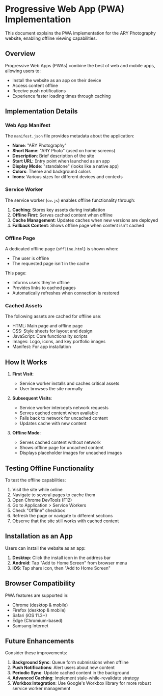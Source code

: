 # Progressive Web App (PWA) Implementation

This document explains the PWA implementation for the ARY Photography website, enabling offline viewing capabilities.

## Overview

Progressive Web Apps (PWAs) combine the best of web and mobile apps, allowing users to:

- Install the website as an app on their device
- Access content offline
- Receive push notifications
- Experience faster loading times through caching

## Implementation Details

### Web App Manifest

The `manifest.json` file provides metadata about the application:

- **Name**: "ARY Photography"
- **Short Name**: "ARY Photo" (used on home screens)
- **Description**: Brief description of the site
- **Start URL**: Entry point when launched as an app
- **Display Mode**: "standalone" (looks like a native app)
- **Colors**: Theme and background colors
- **Icons**: Various sizes for different devices and contexts

### Service Worker

The service worker (`sw.js`) enables offline functionality through:

1. **Caching**: Stores key assets during installation
2. **Offline First**: Serves cached content when offline
3. **Cache Management**: Updates caches when new versions are deployed
4. **Fallback Content**: Shows offline page when content isn't cached

### Offline Page

A dedicated offline page (`offline.html`) is shown when:
- The user is offline
- The requested page isn't in the cache

This page:
- Informs users they're offline
- Provides links to cached pages
- Automatically refreshes when connection is restored

### Cached Assets

The following assets are cached for offline use:

- HTML: Main page and offline page
- CSS: Style sheets for layout and design
- JavaScript: Core functionality scripts
- Images: Logo, icons, and key portfolio images
- Manifest: For app installation

## How It Works

1. **First Visit**: 
   - Service worker installs and caches critical assets
   - User browses the site normally

2. **Subsequent Visits**:
   - Service worker intercepts network requests
   - Serves cached content when available
   - Falls back to network for uncached content
   - Updates cache with new content

3. **Offline Mode**:
   - Serves cached content without network
   - Shows offline page for uncached content
   - Displays placeholder images for uncached images

## Testing Offline Functionality

To test the offline capabilities:

1. Visit the site while online
2. Navigate to several pages to cache them
3. Open Chrome DevTools (F12)
4. Go to Application > Service Workers
5. Check "Offline" checkbox
6. Refresh the page or navigate to different sections
7. Observe that the site still works with cached content

## Installation as an App

Users can install the website as an app:

1. **Desktop**: Click the install icon in the address bar
2. **Android**: Tap "Add to Home Screen" from browser menu
3. **iOS**: Tap share icon, then "Add to Home Screen"

## Browser Compatibility

PWA features are supported in:
- Chrome (desktop & mobile)
- Firefox (desktop & mobile)
- Safari (iOS 11.3+)
- Edge (Chromium-based)
- Samsung Internet

## Future Enhancements

Consider these improvements:

1. **Background Sync**: Queue form submissions when offline
2. **Push Notifications**: Alert users about new content
3. **Periodic Sync**: Update cached content in the background
4. **Advanced Caching**: Implement stale-while-revalidate strategy
5. **Workbox Integration**: Use Google's Workbox library for more robust service worker management